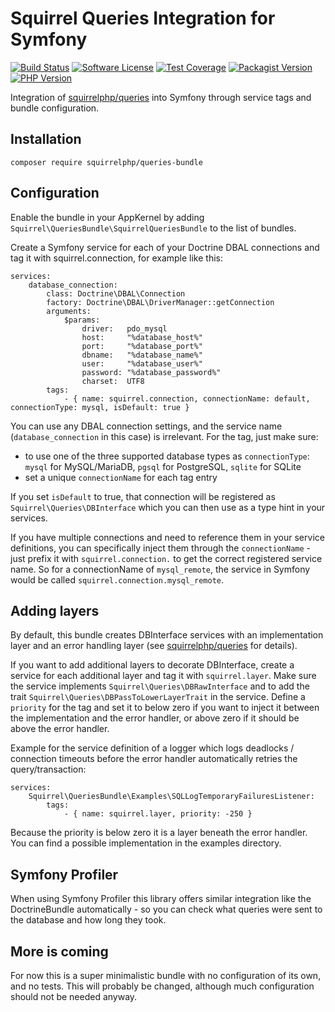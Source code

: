 Squirrel Queries Integration for Symfony
========================================

[![Build Status](https://img.shields.io/travis/com/squirrelphp/queries-bundle.svg)](https://travis-ci.com/squirrelphp/queries-bundle) [![Software License](https://img.shields.io/badge/license-MIT-success.svg?style=flat-round)](LICENSE) [![Test Coverage](https://api.codeclimate.com/v1/badges/811a4b617f29bd286a75/test_coverage)](https://codeclimate.com/github/squirrelphp/queries-bundle/test_coverage) [![Packagist Version](https://img.shields.io/packagist/v/squirrelphp/queries-bundle.svg?style=flat-round)](https://packagist.org/packages/squirrelphp/queries-bundle) [![PHP Version](https://img.shields.io/packagist/php-v/squirrelphp/queries-bundle.svg)](https://packagist.org/packages/squirrelphp/queries-bundle)

Integration of [squirrelphp/queries](https://github.com/squirrelphp/queries) into Symfony through service tags and bundle configuration.

Installation
------------

```
composer require squirrelphp/queries-bundle
```

Configuration
-------------

Enable the bundle in your AppKernel by adding `Squirrel\QueriesBundle\SquirrelQueriesBundle` to the list of bundles.

Create a Symfony service for each of your Doctrine DBAL connections and tag it with squirrel.connection, for example like this:

    services:
        database_connection:
            class: Doctrine\DBAL\Connection
            factory: Doctrine\DBAL\DriverManager::getConnection
            arguments:
                $params:
                    driver:   pdo_mysql
                    host:     "%database_host%"
                    port:     "%database_port%"
                    dbname:   "%database_name%"
                    user:     "%database_user%"
                    password: "%database_password%"
                    charset:  UTF8
            tags:
                - { name: squirrel.connection, connectionName: default, connectionType: mysql, isDefault: true }
                
You can use any DBAL connection settings, and the service name (`database_connection` in this case) is irrelevant. For the tag, just make sure:

- to use one of the three supported database types as `connectionType`: `mysql` for MySQL/MariaDB, `pgsql` for PostgreSQL, `sqlite` for SQLite
- set a unique `connectionName` for each tag entry

If you set `isDefault` to true, that connection will be registered as `Squirrel\Queries\DBInterface` which you can then use as a type hint in your services.

If you have multiple connections and need to reference them in your service definitions, you can specifically inject them through the `connectionName` - just prefix it with `squirrel.connection.` to get the correct registered service name. So for a connectionName of `mysql_remote`, the service in Symfony would be called `squirrel.connection.mysql_remote`.

Adding layers
-------------

By default, this bundle creates DBInterface services with an implementation layer and an error handling layer (see [squirrelphp/queries](https://github.com/squirrelphp/queries) for details).

If you want to add additional layers to decorate DBInterface, create a service for each additional layer and tag it with `squirrel.layer`. Make sure the service implements `Squirrel\Queries\DBRawInterface` and to add the trait `Squirrel\Queries\DBPassToLowerLayerTrait` in the service. Define a `priority` for the tag and set it to below zero if you want to inject it between the implementation and the error handler, or above zero if it should be above the error handler.

Example for the service definition of a logger which logs deadlocks / connection timeouts before the error handler automatically retries the query/transaction:

    services:
        Squirrel\QueriesBundle\Examples\SQLLogTemporaryFailuresListener:
            tags:
                - { name: squirrel.layer, priority: -250 }
    
Because the priority is below zero it is a layer beneath the error handler. You can find a possible implementation in the examples directory.

Symfony Profiler
----------------

When using Symfony Profiler this library offers similar integration like the DoctrineBundle automatically - so you can check what queries were sent to the database and how long they took.

More is coming
--------------

For now this is a super minimalistic bundle with no configuration of its own, and no tests. This will probably be changed, although much configuration should not be needed anyway.